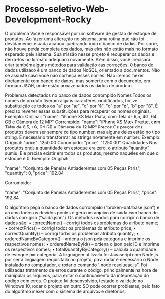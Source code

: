# Processo-seletivo-Web-Development-Rocky

O problema 
Você é responsável por um software de gestão de estoque de produtos. Ao fazer uma alteração no sistema, uma rotina que não foi devidamente testada acabou quebrando todo o banco de dados. Por sorte, não houve perda completa dos dados, mas eles não estão mais no formato esperado pelo sistema. Sua missão nesse projeto é recuperar os dados e deixá-los no formato adequado novamente. Além disso, você precisará criar também alguns métodos para validação das correções. 
O banco de dados utilizado é um banco de dados NoSQL, orientado a documentos. Não se assuste caso você não conheça esses nomes. Não iremos mexer diretamente com banco de dados, mas somente com o documento, em formato JSON, onde estão armazenados os dados de produto. 


Problemas detectados no banco de dados corrompido 
Nomes
Todos os nomes de produto tiveram alguns caracteres modificados, houve substituição de todos os "a" por "æ", "c" por "¢", "o" por "ø", "b" por "ß". É preciso reverter essas substituições para recuperar os nomes originais.
Exemplo: 
Original: 
"name": "iPhone XS Max Prata, com Tela de 6,5, 4G, 64 GB e Câmera de 12 MP" 
Corrompido: 
"name": "iPhøne XS Mæx Prætæ, cøm Telæ de 6,5, 4G, 64 GB e Câmeræ de 12 MP" 
Preços
Os preços dos produtos devem ser sempre do tipo number, mas alguns deles estão no tipo string. É necessário transformar as strings novamente em number.
Exemplo: 
Original:
"price": 1250.00 
Corrompido: 
"price": "1250.00" 
Quantidades
Nos produtos onde a quantidade em estoque era zero, o atributo "quantity" sumiu. Ele precisa existir em todos os produtos, mesmo naqueles em que o estoque é 0.
Exemplo: 
Original: 


"name": "Conjunto de Panelas Antiaderentes com 05 Peças Paris", 
"quantity": 0, 
"price": 192.84 


Corrompido:


"name": "Conjunto de Panelas Antiaderentes com 05 Peças Paris", 
"price": 192.84 

O algoritmo pega o banco de dados corrompido (“broken-database.json”) 
e arruma todos os devidos pontos e gera um arquivo de saída com banco de 
dados corrigido (“saída.json”).
Os métodos usados para corrigir o banco de dados são:
• correctName() – corrigi todos os problemas do atributo name;
• correctPrice() – corrigi todos os problemas do atributo price;
• correctQuantity() – corrigi todos os problemas atributo quantity;
• orderedNameByCategory() – ordena o json pela categoria e imprime os 
respectivos nomes;
• orderedNameById() – ordena o json pelo ID e imprime os respectivos
nomes;
• totalQuantityByCategory() – calcula o quantidade de estoque por 
categoria.
A linguagem utilizada foi Javascript com Node.js por ser a linguagem
requisitada no projeto, para rodar é necessário o Node instalado no computador, 
e rodar o comando “ node resolucao.js”.
Foi utilizadas tratamento de erros durante o código, principalmente na hora 
de manipular os arquivos, para evitar o continuamento da intepretação do código 
com erros.
O projeto foi desenvolvido, testado e validado no Windows 10, rodar o projeto 
em outro SO pode ocorrer problemas, pelo fato do algoritmo mexer com o 
sistema de arquivos e diretórios.
